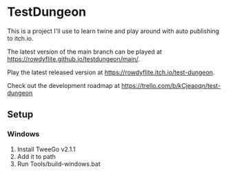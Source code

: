 # TestDungeon

This is a project I'll use to learn twine and play around with auto publishing to itch.io.

The latest version of the main branch can be played at https://rowdyflite.github.io/testdungeon/main/.

Play the latest released version at https://rowdyflite.itch.io/test-dungeon.

Check out the development roadmap at https://trello.com/b/kCjeaoqn/test-dungeon

## Setup

### Windows
1. Install TweeGo v2.1.1
2. Add it to path
3. Run Tools/build-windows.bat
